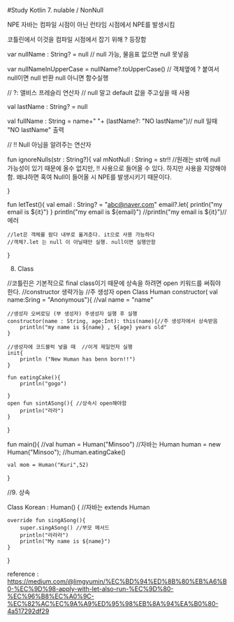 #Study Kotlin
7. nulable / NonNull

NPE
자바는 컴파일 시점이 아닌 런타임 시점에서 NPE를 발생시킴

코틀린에서 이것을 컴파일 시점에서 잡기 위해 ? 등장함

var nullName : String? = null // null 가능, 물음표 없으면 null 못넣음

var nullNameInUpperCase  = nullName?.toUpperCase() // 객체옆에 ? 붙여서 null이면 null 반환 null 아니면 함수실행


// ?: 앨비스 프레슬리 연산자
// null 말고 default 값을 주고싶을 때 사용

 val lastName : String? = null
 
 val fullName : String = name+" "+ (lastName?: "NO lastName")// null 일때 "NO lastName" 출력
 
 
 // !!  Null 아님을 알려주는 연산자
 
 fun ignoreNulls(str : String?){
  val mNotNull : String = str!! //원래는 str에 null 가능성이 있기 때문에 올수 없지만, !! 사용으로 들어올 수 있다. 하지만 사용을 지양해야함. 왜냐하면 혹여 Null이 들어올 시 NPE를 발생시키기 때문이다.
  
 }
 
 fun letTest(){
    val email : String? = "abc@naver.com"
    email?.let{
        println("my email is ${it}")
    }
    println("my email is ${email}")
	//println("my email is ${it}")//에러
	
	//let은 객체를 람다 내부로 옮겨준다. it으로 사용 가능하다
	//객체?.let 는 null 이 아닐때만 실행. null이면 실행안함
}



8. Class

//코틀린은 기본적으로 final class이기 때문에 상속을 하려면 open 키워드를 써줘야 한다.
//constructor 생략가능         //주 생성자
open Class Human constructor( val name:Sring = "Anonymous"){
	//val name = "name"
	
	//생성자 오버로딩 (부 생성자) 주생성자 실행 후 실행
	constructor(name : String, age:Int): this(name){//주 생성자에서 상속받음
		println("my name is ${name} , ${age} years old"
	}
	
	//생성자에 코드블럭 넣을 때  //이게 제일먼저 실행
	init{
		println ("New Human has benn born!!")
	}
	
	fun eatingCake(){
		println("gogo")
		
	}
	open fun sintASong(){ //상속시 open해야함
		println("라라")
	}
}

fun main(){
	//val human = Human("Minsoo") //자바는 Human human = new Human("Minsoo");
	//human.eatingCake()
	
	val mom = Human("Kuri",52)
}


//9. 상속

Class Korean : Human() { //자바는 extends Human
	
	override fun singASong(){
		super.singASong() //부모 메서드
		println("라라라")
		println("My name is ${name}")
	}
}

reference : https://medium.com/@limgyumin/%EC%BD%94%ED%8B%80%EB%A6%B0-%EC%9D%98-apply-with-let-also-run-%EC%9D%80-%EC%96%B8%EC%A0%9C-%EC%82%AC%EC%9A%A9%ED%95%98%EB%8A%94%EA%B0%80-4a517292df29


